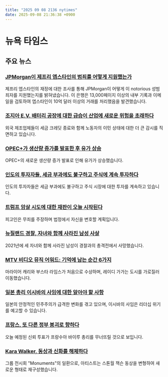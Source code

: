 ```yaml
---
title: "2025 09 08 2136 nytimes"
date: 2025-09-08 21:36:38 +0900
---
```


# 뉴욕 타임스
## 주요 뉴스
### [JPMorgan이 제프리 엡스타인의 범죄를 어떻게 지원했는가](https://www.nytimes.com/2025/09/08/magazine/jeffrey-epstein-jp-morgan.html)
 제프리 엡스타인의 재정에 대한 조사를 통해 JPMorgan이 어떻게 이 notorious 성범죄자를 지원했는지를 밝혀냈습니다. 이 은행은 13,000페이지 이상의 내부 기록과 이메일을 검토하여 엡스타인이 10억 달러 이상의 거래를 처리했음을 발견했습니다.
### [조지아 E.V. 배터리 공장에 대한 급습이 산업에 새로운 위험을 초래하다](https://www.nytimes.com/2025/09/08/us/georgia-immigration-raid-ev-battery-plant-hyundai-lg.html)
 외국 제조업체들이 세금 크레딧 종료와 함께 노동자의 이민 상태에 대한 더 큰 감시를 직면하고 있습니다.
### [OPEC+가 생산량 증가를 발표한 후 유가 상승](https://www.nytimes.com/2025/09/07/business/opec-plus-oil-production-increase.html)
 OPEC+의 새로운 생산량 증가 발표로 인해 유가가 상승했습니다.
### [인도의 투자자들, 세금 부과에도 불구하고 주식에 계속 투자하다](https://www.nytimes.com/2025/09/08/business/india-stocks-investors-trump.html)
 인도의 투자자들은 세금 부과에도 불구하고 주식 시장에 대한 투자를 계속하고 있습니다.
### [트럼프 암살 시도에 대한 재판이 오늘 시작된다](https://www.nytimes.com/2025/09/08/us/ryan-routh-trial-trump-assassination-attempt.html)
 피고인은 무죄를 주장하며 법정에서 자신을 변호할 계획입니다.
### [뉴질랜드 경찰, 자녀와 함께 사라진 남성 사살](https://www.nytimes.com/2025/09/08/world/australia/new-zealand-fugitive-father-police.html)
 2021년에 세 자녀와 함께 사라진 남성이 경찰과의 총격전에서 사망했습니다.
### [MTV 비디오 뮤직 어워드: 기억에 남는 순간 6가지](https://www.nytimes.com/2025/09/08/arts/music/mtv-video-music-awards-moments.html)
 마라이어 캐리와 부스타 라임스가 처음으로 수상하며, 레이디 가가는 도시를 가로질러 이동했습니다.
### [일본 총리 이시바의 사임에 대한 알아야 할 사항](https://www.nytimes.com/2025/09/08/world/asia/japan-prime-minister-shigeru-ishiba-resigns.html)
 일본의 안정적인 민주주의가 급격한 변화를 겪고 있으며, 이시바의 사임은 리더십 위기를 예고할 수 있습니다.
### [프랑스, 또 다른 정부 붕괴로 향하다](https://www.nytimes.com/2025/09/08/world/europe/france-vote-government-collapse.html)
 오늘 예정된 신뢰 투표가 프랑수아 바이루 총리를 무너뜨릴 것으로 보입니다.
### [Kara Walker, 동상과 신화를 해체하다](https://www.nytimes.com/2025/09/08/arts/design/kara-walker-moca-monuments.html)
 그룹 전시회 "Monuments"의 일환으로, 아티스트는 스톤월 잭슨 동상을 변형하여 새로운 형태로 재구성했습니다.